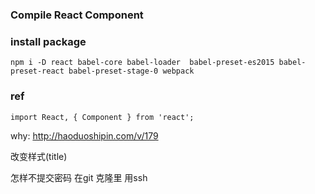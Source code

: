 ### Compile React Component



### install package


```
npm i -D react babel-core babel-loader  babel-preset-es2015 babel-preset-react babel-preset-stage-0 webpack
```


### ref

```
import React, { Component } from 'react';
```

why: http://haoduoshipin.com/v/179

改变样式(title)

怎样不提交密码
在git 克隆里 用ssh
